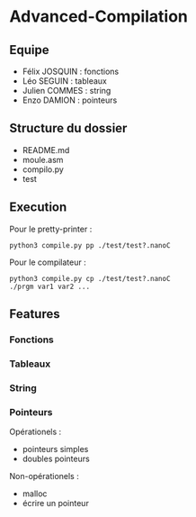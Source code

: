 # Advanced-Compilation

## Equipe

- Félix JOSQUIN : fonctions
- Léo SEGUIN : tableaux
- Julien COMMES : string
- Enzo DAMION : pointeurs

## Structure du dossier

- README.md
- moule.asm
- compilo.py
- test

## Execution

Pour le pretty-printer :

    python3 compile.py pp ./test/test?.nanoC

Pour le compilateur :

    python3 compile.py cp ./test/test?.nanoC
    ./prgm var1 var2 ...

## Features

### Fonctions

### Tableaux

### String

### Pointeurs

Opérationels :

- pointeurs simples
- doubles pointeurs

Non-opérationels :

- malloc
- écrire un pointeur
